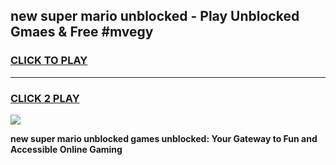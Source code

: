 
## new super mario unblocked - Play Unblocked Gmaes & Free #mvegy
<h3>
<a href="https://news.freeplayer.one?title=new_super_mario_unblocked&ref=27F">CLICK TO PLAY</a></h3>
<hr>

<h3>
<a href="https://news.freeplayer.one?title=new_super_mario_unblocked&ref=27F">CLICK 2 PLAY</a>
  
</h3>

<a href="https://news.freeplayer.one?title=new_super_mario_unblocked&ref=27F/"><img src="https://clearcache.store/games.png"></a>


**new super mario unblocked games unblocked: Your Gateway to Fun and Accessible Online Gaming**
